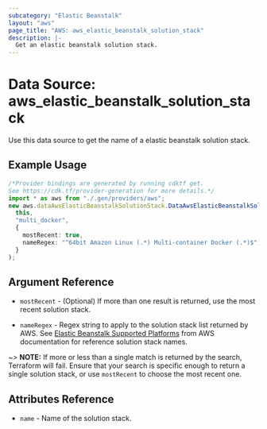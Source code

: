 ```yaml
---
subcategory: "Elastic Beanstalk"
layout: "aws"
page_title: "AWS: aws_elastic_beanstalk_solution_stack"
description: |-
  Get an elastic beanstalk solution stack.
---
```


# Data Source: aws\_elastic\_beanstalk\_solution\_stack

Use this data source to get the name of a elastic beanstalk solution stack.

## Example Usage

```typescript
/*Provider bindings are generated by running cdktf get.
See https://cdk.tf/provider-generation for more details.*/
import * as aws from "./.gen/providers/aws";
new aws.dataAwsElasticBeanstalkSolutionStack.DataAwsElasticBeanstalkSolutionStack(
  this,
  "multi_docker",
  {
    mostRecent: true,
    nameRegex: "^64bit Amazon Linux (.*) Multi-container Docker (.*)$",
  }
);

```

## Argument Reference

*   `mostRecent` - (Optional) If more than one result is returned, use the most
    recent solution stack.

*   `nameRegex` - Regex string to apply to the solution stack list returned
    by AWS. See [Elastic Beanstalk Supported Platforms][beanstalk-platforms] from
    AWS documentation for reference solution stack names.

\~> **NOTE:** If more or less than a single match is returned by the search,
Terraform will fail. Ensure that your search is specific enough to return
a single solution stack, or use `mostRecent` to choose the most recent one.

## Attributes Reference

* `name` - Name of the solution stack.

[beanstalk-platforms]: http://docs.aws.amazon.com/elasticbeanstalk/latest/dg/concepts.platforms.html "AWS Elastic Beanstalk Supported Platforms documentation"

